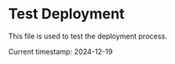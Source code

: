 # Test Deployment

This file is used to test the deployment process.

Current timestamp: 2024-12-19 